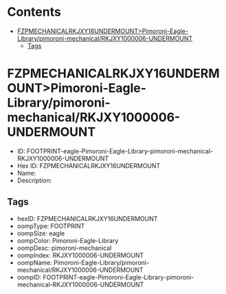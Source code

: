 



Contents
========

* [FZPMECHANICALRKJXY16UNDERMOUNT>Pimoroni-Eagle-Library/pimoroni-mechanical/RKJXY1000006-UNDERMOUNT](#fzpmechanicalrkjxy16undermountpimoroni-eagle-librarypimoroni-mechanicalrkjxy1000006-undermount)
	* [Tags](#tags)

# FZPMECHANICALRKJXY16UNDERMOUNT>Pimoroni-Eagle-Library/pimoroni-mechanical/RKJXY1000006-UNDERMOUNT

- ID: FOOTPRINT-eagle-Pimoroni-Eagle-Library-pimoroni-mechanical-RKJXY1000006-UNDERMOUNT
- Hex ID: FZPMECHANICALRKJXY16UNDERMOUNT
- Name: 
- Description: 

## Tags

- hexID: FZPMECHANICALRKJXY16UNDERMOUNT
- oompType: FOOTPRINT
- oompSize: eagle
- oompColor: Pimoroni-Eagle-Library
- oompDesc: pimoroni-mechanical
- oompIndex: RKJXY1000006-UNDERMOUNT
- oompName: Pimoroni-Eagle-Library/pimoroni-mechanical/RKJXY1000006-UNDERMOUNT
- oompID: FOOTPRINT-eagle-Pimoroni-Eagle-Library-pimoroni-mechanical-RKJXY1000006-UNDERMOUNT
